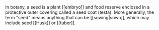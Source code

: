 In botany, a seed is a plant [[embryo]] and food reserve enclosed in a protective outer covering called a seed coat (testa). More generally, the term "seed" means anything that can be [[sowing|sown]], which may include seed [[Husk]] or [[tuber]].